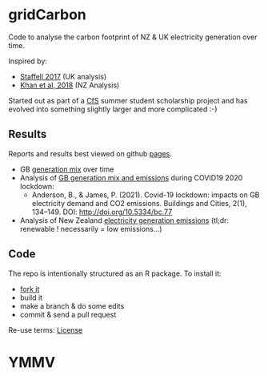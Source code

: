 # gridCarbon

Code to analyse the carbon footprint of NZ & UK electricity generation over time.

Inspired by:

 * [Staffell 2017](http://www.sciencedirect.com/science/article/pii/S0301421516307017) (UK analysis)
 * [Khan et al, 2018](http://www.sciencedirect.com/science/article/pii/S0959652618306474) (NZ Analysis)

Started out as part of a [CfS](https://cfsotago.github.io/) summer student scholarship project and has evolved into something slightly larger and more complicated :-)

## Results

Reports and results best viewed on github [pages](https://dataknut.github.io/gridCarbon/).

 * GB [generation mix](https://dataknut.github.io/gridCarbon/rmd/gbGenMixTrends.html) over time
 * Analysis of [GB generation mix and emissions](https://git.soton.ac.uk/ba1e12/gbLockdownElecPaper) during COVID19 2020 lockdown:
   * Anderson, B., & James, P. (2021). Covid-19 lockdown: impacts on GB electricity demand and CO2 emissions. Buildings and Cities, 2(1), 134–149. DOI: http://doi.org/10.5334/bc.77
 * Analysis of New Zealand [electricity generation emissions](https://dataknut.github.io/nzGridCarbonPaper/) (tl;dr: renewable ! necessarily = low emissions...)

## Code

The repo is intentionally structured as an R package. To install it:

* [fork it](https://git.soton.ac.uk/SERG/workflow/-/blob/master/CONTRIBUTING.md)
* build it
* make a branch & do some edits
* commit & send a pull request

Re-use terms: [License](LICENSE)

# YMMV
